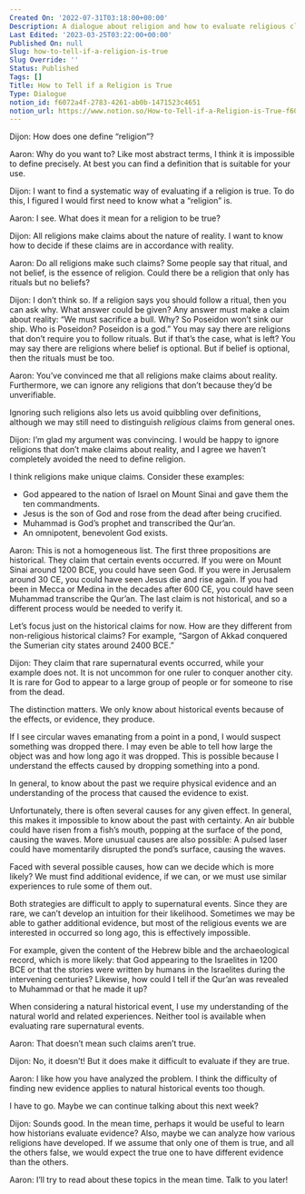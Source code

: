 ```yaml
---
Created On: '2022-07-31T03:18:00+00:00'
Description: A dialogue about religion and how to evaluate religious claims.
Last Edited: '2023-03-25T03:22:00+00:00'
Published On: null
Slug: how-to-tell-if-a-religion-is-true
Slug Override: ''
Status: Published
Tags: []
Title: How to Tell if a Religion is True
Type: Dialogue
notion_id: f6072a4f-2783-4261-ab0b-1471523c4651
notion_url: https://www.notion.so/How-to-Tell-if-a-Religion-is-True-f6072a4f27834261ab0b1471523c4651
---
```

<p><span class="sc">Dijon:</span> How does one define “religion”?</p>
<p><span class="sc">Aaron:</span> Why do you want to? Like most abstract terms, I think it is impossible to define precisely. At best you can find a definition that is suitable for your use.</p>
<p><span class="sc">Dijon:</span> I want to find a systematic way of evaluating if a religion is true. To do this, I figured I would first need to know what a “religion” is.</p>
<p><span class="sc">Aaron:</span> I see. What does it mean for a religion to be true?</p>
<p><span class="sc">Dijon:</span> All religions make claims about the nature of reality. I want to know how to decide if these claims are in accordance with reality.</p>
<p><span class="sc">Aaron:</span> Do all religions make such claims? Some people say that ritual, and not belief, is the essence of religion. Could there be a religion that only has rituals but no beliefs?</p>
<p><span class="sc">Dijon:</span> I don’t think so. If a religion says you should follow a ritual, then you can ask why. What answer could be given? Any answer must make a claim about reality: “We must sacrifice a bull. Why? So Poseidon won’t sink our ship. Who is Poseidon? Poseidon is a god.” You may say there are religions that don’t require you to follow rituals. But if that’s the case, what is left? You may say there are religions where belief is optional. But if belief is optional, then the rituals must be too.</p>
<p><span class="sc">Aaron:</span> You’ve convinced me that all religions make claims about reality. Furthermore, we can ignore any religions that don’t because they’d be unverifiable.</p>
<p>Ignoring such religions also lets us avoid quibbling over definitions, although we may still need to distinguish <em>religious</em> claims from general ones.</p>
<p><span class="sc">Dijon:</span> I’m glad my argument was convincing. I would be happy to ignore religions that don’t make claims about reality, and I agree we haven’t completely avoided the need to define religion.</p>
<p>I think religions make unique claims. Consider these examples:</p>
<ul>
<li>God appeared to the nation of Israel on Mount Sinai and gave them the ten commandments.</li>
<li>Jesus is the son of God and rose from the dead after being crucified.</li>
<li>Muhammad is God’s prophet and transcribed the Qur’an.</li>
<li>An omnipotent, benevolent God exists.</li>
</ul>
<p><span class="sc">Aaron:</span> This is not a homogeneous list. The first three propositions are historical. They claim that certain events occurred. If you were on Mount Sinai around 1200 BCE, you could have seen God. If you were in Jerusalem around 30 CE, you could have seen Jesus die and rise again. If you had been in Mecca or Medina in the decades after 600 CE, you could have seen Muhammad transcribe the Qur’an. The last claim is not historical, and so a different process would be needed to verify it.</p>
<p>Let’s focus just on the historical claims for now. How are they different from non-religious historical claims? For example, “Sargon of Akkad conquered the Sumerian city states around 2400 BCE.”</p>
<p><span class="sc">Dijon:</span> They claim that rare supernatural events occurred, while your example does not. It is not uncommon for one ruler to conquer another city. It is rare for God to appear to a large group of people or for someone to rise from the dead.</p>
<p>The distinction matters. We only know about historical events because of the effects, or evidence, they produce.</p>
<p>If I see circular waves emanating from a point in a pond, I would suspect something was dropped there. I may even be able to tell how large the object was and how long ago it was dropped. This is possible because I understand the effects caused by dropping something into a pond.</p>
<p>In general, to know about the past we require physical evidence and an understanding of the process that caused the evidence to exist.</p>
<p>Unfortunately, there is often several causes for any given effect. In general, this makes it impossible to know about the past with certainty. An air bubble could have risen from a fish’s mouth, popping at the surface of the pond, causing the waves. More unusual causes are also possible: A pulsed laser could have momentarily disrupted the pond’s surface, causing the waves.</p>
<p>Faced with several possible causes, how can we decide which is more likely? We must find additional evidence, if we can, or we must use similar experiences to rule some of them out.</p>
<p>Both strategies are difficult to apply to supernatural events. Since they are rare, we can’t develop an intuition for their likelihood. Sometimes we may be able to gather additional evidence, but most of the religious events we are interested in occurred so long ago, this is effectively impossible.</p>
<p>For example, given the content of the Hebrew bible and the archaeological record, which is more likely: that God appearing to the Israelites in 1200 BCE or that the stories were written by humans in the Israelites during the intervening centuries? Likewise, how could I tell if the Qur’an was revealed to Muhammad or that he made it up?</p>
<p>When considering a natural historical event, I use my understanding of the natural world and related experiences. Neither tool is available when evaluating rare supernatural events.</p>
<p><span class="sc">Aaron:</span> That doesn’t mean such claims aren’t true.</p>
<p><span class="sc">Dijon:</span> No, it doesn’t! But it does make it difficult to evaluate if they are true.</p>
<p><span class="sc">Aaron:</span> I like how you have analyzed the problem. I think the difficulty of finding new evidence applies to natural historical events too though.</p>
<p>I have to go. Maybe we can continue talking about this next week?</p>
<p><span class="sc">Dijon:</span> Sounds good. In the mean time, perhaps it would be useful to learn how historians evaluate evidence? Also, maybe we can analyze how various religions have developed. If we assume that only one of them is true, and all the others false, we would expect the true one to have different evidence than the others.</p>
<p><span class="sc">Aaron:</span> I’ll try to read about these topics in the mean time. Talk to you later!</p>

